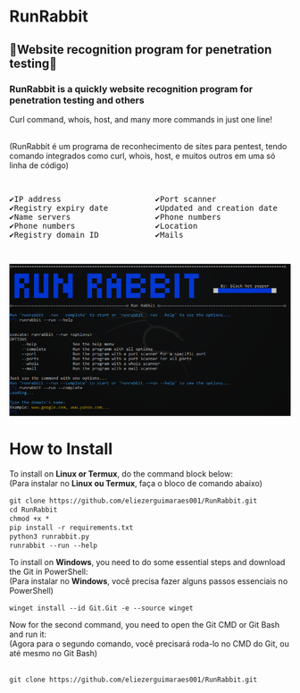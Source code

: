 # RunRabbit
<div>
  <h2> 🐇Website recognition program for penetration testing🐇</h2>
  <h3> RunRabbit is a quickly website recognition program for penetration testing and others</h3>
  <p> Curl command, whois, host, and many more commands in just one line! </p>
  
  <p> <br> (RunRabbit é um programa de reconhecimento de sites para pentest, tendo comando integrados como curl, whois, host, e muitos outros em uma só linha de código) </p>
</div>
<div>
  <pre> <p>✔️IP address                    ✔️Port scanner
✔️Registry expiry date          ✔️Updated and creation date
✔️Name servers                  ✔️Phone numbers
✔️Phone numbers                 ✔️Location
✔️Registry domain ID            ✔️Mails</p> </pre>
</div>
<div>
    <img src="screenshot_runrabbit_py.png" width=700>
</div>
<div>
  <h1> How to Install </h1>
  <p> To install on <b>Linux or Termux</b>, do the command block below: <br> (Para instalar no <b>Linux ou Termux</b>, faça o bloco de comando abaixo)</p>

  ```
  git clone https://github.com/eliezerguimaraes001/RunRabbit.git
  cd RunRabbit
  chmod +x *
  pip install -r requirements.txt
  python3 runrabbit.py
  runrabbit --run --help
  ```
  
</div>
<div>
  <p> To install on <b>Windows</b>, you need to do some essential steps and download the Git in PowerShell: <br> (Para instalar no <b>Windows</b>, você precisa fazer     alguns passos essenciais no PowerShell)</p>
  
  ```
  winget install --id Git.Git -e --source winget
  ```
  <p> Now for the second command, you need to open the Git CMD or Git Bash and run it: <br> (Agora para o segundo comando, você precisará roda-lo no CMD do Git, ou até mesmo no Git Bash)</p>
  
  ```

 git clone https://github.com/eliezerguimaraes001/RunRabbit.git
 
  ```
</div>
